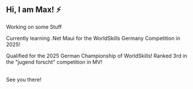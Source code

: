 Hi, I am Max! ⚡
---
Working on some Stuff

Currently learning .Net Maui for the WorldSkills Germany Competition in 2025!

Qualified for the 2025 German Championship of WorldSkills!
Ranked 3rd in the "jugend forscht" competition in MV!

<br>See you there!
